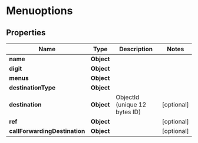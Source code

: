 

# Menuoptions


## Properties

| Name | Type | Description | Notes |
|------------ | ------------- | ------------- | -------------|
|**name** | **Object** |  |  |
|**digit** | **Object** |  |  |
|**menus** | **Object** |  |  |
|**destinationType** | **Object** |  |  |
|**destination** | **Object** | ObjectId (unique 12 bytes ID) |  [optional] |
|**ref** | **Object** |  |  [optional] |
|**callForwardingDestination** | **Object** |  |  [optional] |



